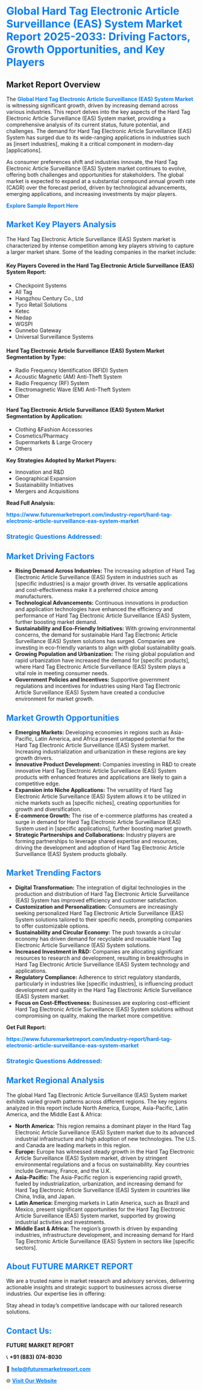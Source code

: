 <h1 style="color: #007BFF;">Global Hard Tag Electronic Article Surveillance (EAS) System Market Report 2025-2033: Driving Factors, Growth Opportunities, and Key Players</h1>

<section id="overview">
<h2>Market Report Overview</h2>
<p>The <a href="https://www.futuremarketreport.com/industry-report/hard-tag-electronic-article-surveillance-eas-system-market" style="color: #007BFF; text-decoration: none;"><strong>Global Hard Tag Electronic Article Surveillance (EAS) System Market</strong></a> is witnessing significant growth, driven by increasing demand across various industries. This report delves into the key aspects of the Hard Tag Electronic Article Surveillance (EAS) System market, providing a comprehensive analysis of its current status, future potential, and challenges. The demand for Hard Tag Electronic Article Surveillance (EAS) System has surged due to its wide-ranging applications in industries such as [insert industries], making it a critical component in modern-day [applications].</p>
<p>As consumer preferences shift and industries innovate, the Hard Tag Electronic Article Surveillance (EAS) System market continues to evolve, offering both challenges and opportunities for stakeholders. The global market is expected to expand at a substantial compound annual growth rate (CAGR) over the forecast period, driven by technological advancements, emerging applications, and increasing investments by major players.</p>
</section>

<section id="overview">
<p><a href="https://www.futuremarketreport.com/request-sample/reportId=116074" style="color: #007BFF; text-decoration: none;"><strong>Explore Sample Report Here</strong></a></p>
</section>

<section id="key-players">
<h2 style="color: #007BFF;">Market Key Players Analysis</h2>
<p>The Hard Tag Electronic Article Surveillance (EAS) System market is characterized by intense competition among key players striving to capture a larger market share. Some of the leading companies in the market include:</p>
<h4>Key Players Covered in the Hard Tag Electronic Article Surveillance (EAS) System Report:</h4>
<ul><li>Checkpoint Systems</li><li>All Tag</li><li>Hangzhou Century Co., Ltd</li><li>Tyco Retail Solutions</li><li>Ketec</li><li>Nedap</li><li>WGSPI</li><li>Gunnebo Gateway</li><li>Universal Surveillance Systems</li></ul>
<h4>Hard Tag Electronic Article Surveillance (EAS) System Market Segmentation by Type:</h4>
<ul><li>Radio Frequency Identification (RFID) System</li><li>Acoustic Magnetic (AM) Anti-Theft System</li><li>Radio Frequency (RF) System</li><li>Electromagnetic Wave (EM) Anti-Theft System</li><li>Other</li></ul>

<h4>Hard Tag Electronic Article Surveillance (EAS) System Market Segmentation by Application:</h4>
<ul><li>Clothing &amp;Fashion Accessories</li><li>Cosmetics/Pharmacy</li><li>Supermarkets &amp; Large Grocery</li><li>Others</li></ul>
<p><strong>Key Strategies Adopted by Market Players:</strong></p>
<ul>
<li>Innovation and R&D</li>
<li>Geographical Expansion</li>
<li>Sustainability Initiatives</li>
<li>Mergers and Acquisitions</li>
</ul>
</section>

<section>
<p><strong>Read Full Analysis: </strong></p><a href="https://www.futuremarketreport.com/industry-report/hard-tag-electronic-article-surveillance-eas-system-market" style="color: #007BFF; text-decoration: none;"><strong>https://www.futuremarketreport.com/industry-report/hard-tag-electronic-article-surveillance-eas-system-market</strong></a>
<h3 style="color: #007BFF;">Strategic Questions Addressed:</h3>
</section>

<section id="driving-factors">
<h2 style="color: #007BFF;">Market Driving Factors</h2>
<ul>
<li><strong>Rising Demand Across Industries:</strong> The increasing adoption of Hard Tag Electronic Article Surveillance (EAS) System in industries such as [specific industries] is a major growth driver. Its versatile applications and cost-effectiveness make it a preferred choice among manufacturers.</li>
<li><strong>Technological Advancements:</strong> Continuous innovations in production and application technologies have enhanced the efficiency and performance of Hard Tag Electronic Article Surveillance (EAS) System, further boosting market demand.</li>
<li><strong>Sustainability and Eco-Friendly Initiatives:</strong> With growing environmental concerns, the demand for sustainable Hard Tag Electronic Article Surveillance (EAS) System solutions has surged. Companies are investing in eco-friendly variants to align with global sustainability goals.</li>
<li><strong>Growing Population and Urbanization:</strong> The rising global population and rapid urbanization have increased the demand for [specific products], where Hard Tag Electronic Article Surveillance (EAS) System plays a vital role in meeting consumer needs.</li>
<li><strong>Government Policies and Incentives:</strong> Supportive government regulations and incentives for industries using Hard Tag Electronic Article Surveillance (EAS) System have created a conducive environment for market growth.</li>
</ul>
</section>

<section id="growth-opportunities">
<h2 style="color: #007BFF;">Market Growth Opportunities</h2>
<ul>
<li><strong>Emerging Markets:</strong> Developing economies in regions such as Asia-Pacific, Latin America, and Africa present untapped potential for the Hard Tag Electronic Article Surveillance (EAS) System market. Increasing industrialization and urbanization in these regions are key growth drivers.</li>
<li><strong>Innovative Product Development:</strong> Companies investing in R&D to create innovative Hard Tag Electronic Article Surveillance (EAS) System products with enhanced features and applications are likely to gain a competitive edge.</li>
<li><strong>Expansion into Niche Applications:</strong> The versatility of Hard Tag Electronic Article Surveillance (EAS) System allows it to be utilized in niche markets such as [specific niches], creating opportunities for growth and diversification.</li>
<li><strong>E-commerce Growth:</strong> The rise of e-commerce platforms has created a surge in demand for Hard Tag Electronic Article Surveillance (EAS) System used in [specific applications], further boosting market growth.</li>
<li><strong>Strategic Partnerships and Collaborations:</strong> Industry players are forming partnerships to leverage shared expertise and resources, driving the development and adoption of Hard Tag Electronic Article Surveillance (EAS) System products globally.</li>
</ul>
</section>

<section id="trending-factors">
<h2 style="color: #007BFF;">Market Trending Factors</h2>
<ul>
<li><strong>Digital Transformation:</strong> The integration of digital technologies in the production and distribution of Hard Tag Electronic Article Surveillance (EAS) System has improved efficiency and customer satisfaction.</li>
<li><strong>Customization and Personalization:</strong> Consumers are increasingly seeking personalized Hard Tag Electronic Article Surveillance (EAS) System solutions tailored to their specific needs, prompting companies to offer customizable options.</li>
<li><strong>Sustainability and Circular Economy:</strong> The push towards a circular economy has driven demand for recyclable and reusable Hard Tag Electronic Article Surveillance (EAS) System solutions.</li>
<li><strong>Increased Investment in R&D:</strong> Companies are allocating significant resources to research and development, resulting in breakthroughs in Hard Tag Electronic Article Surveillance (EAS) System technology and applications.</li>
<li><strong>Regulatory Compliance:</strong> Adherence to strict regulatory standards, particularly in industries like [specific industries], is influencing product development and quality in the Hard Tag Electronic Article Surveillance (EAS) System market.</li>
<li><strong>Focus on Cost-Effectiveness:</strong> Businesses are exploring cost-efficient Hard Tag Electronic Article Surveillance (EAS) System solutions without compromising on quality, making the market more competitive.</li>
</ul>
</section>

<section>
<p><strong>Get Full Report: </strong></p><a href="https://www.futuremarketreport.com/industry-report/hard-tag-electronic-article-surveillance-eas-system-market" style="color: #007BFF; text-decoration: none;"><strong>https://www.futuremarketreport.com/industry-report/hard-tag-electronic-article-surveillance-eas-system-market</strong></a>
<h3 style="color: #007BFF;">Strategic Questions Addressed:</h3>
</section>


<section id="regional-analysis">
<h2 style="color: #007BFF;">Market Regional Analysis</h2>
<p>The global Hard Tag Electronic Article Surveillance (EAS) System market exhibits varied growth patterns across different regions. The key regions analyzed in this report include North America, Europe, Asia-Pacific, Latin America, and the Middle East & Africa:</p>
<ul>
<li><strong>North America:</strong> This region remains a dominant player in the Hard Tag Electronic Article Surveillance (EAS) System market due to its advanced industrial infrastructure and high adoption of new technologies. The U.S. and Canada are leading markets in this region.</li>
<li><strong>Europe:</strong> Europe has witnessed steady growth in the Hard Tag Electronic Article Surveillance (EAS) System market, driven by stringent environmental regulations and a focus on sustainability. Key countries include Germany, France, and the U.K.</li>
<li><strong>Asia-Pacific:</strong> The Asia-Pacific region is experiencing rapid growth, fueled by industrialization, urbanization, and increasing demand for Hard Tag Electronic Article Surveillance (EAS) System in countries like China, India, and Japan.</li>
<li><strong>Latin America:</strong> Emerging markets in Latin America, such as Brazil and Mexico, present significant opportunities for the Hard Tag Electronic Article Surveillance (EAS) System market, supported by growing industrial activities and investments.</li>
<li><strong>Middle East & Africa:</strong> The region’s growth is driven by expanding industries, infrastructure development, and increasing demand for Hard Tag Electronic Article Surveillance (EAS) System in sectors like [specific sectors].</li>
</ul>
</section>

<footer>
<h2 style="color: #007BFF;">About FUTURE MARKET REPORT</h2>
<p>We are a trusted name in market research and advisory services, delivering actionable insights and strategic support to businesses across diverse industries. Our expertise lies in offering:</p>

<p>Stay ahead in today’s competitive landscape with our tailored research solutions.</p>

<h2 style="color: #007BFF;">Contact Us:</h2>
<p><strong>FUTURE MARKET REPORT</strong></p>
<p>📞 <strong>+91 (883) 074-8030</strong></p>
<p>📧 <strong><a href="mailto:help@futuremarketreport.com" style="color: #007BFF;">help@futuremarketreport.com</a></strong></p>
<p>🌐 <strong><a href="https://www.futuremarketreport.com/" style="color: #007BFF;">Visit Our Website</a></strong></p>
</footer>